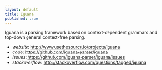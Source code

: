 ```yaml
---
layout: default
title: Iguana
published: true
---
```


Iguana is a parsing framework based on context-dependent grammars and top-down general context-free parsing.

* *website*: <http://www.usethesource.io/projects/iguana>
* *code*: <https://github.com/iguana-parser/iguana>
* *issues*: <https://github.com/iguana-parser/iguana/issues>
* *stackoverflow*: <http://stackoverflow.com/questions/tagged/iguana>

